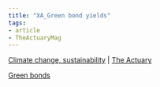 ```yaml
---
title: "XA_Green bond yields"
tags:
- article 
- TheActuaryMag
---
```

[Climate change, sustainability](notes/Climate%20change,%20sustainability.md) | [The Actuary](notes/The%20Actuary.md)

[Green bonds](notes/Green%20bonds.md)

